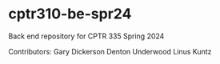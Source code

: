 # cptr310-be-spr24
Back end repository for CPTR 335 Spring 2024

Contributors:
Gary Dickerson
Denton Underwood
Linus Kuntz